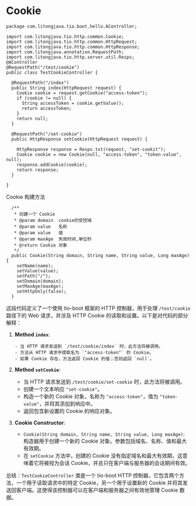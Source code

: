 # Cookie

```
package com.litongjava.tio.boot.hello.AController;

import com.litongjava.tio.http.common.Cookie;
import com.litongjava.tio.http.common.HttpRequest;
import com.litongjava.tio.http.common.HttpResponse;
import com.litongjava.annotation.RequestPath;
import com.litongjava.tio.http.server.util.Resps;
@AController
@RequestPath("/test/cookie")
public class TestCookieController {

  @RequestPath("/index")
  public String index(HttpRequest request) {
    Cookie cookie = request.getCookie("access-token");
    if (cookie != null) {
      String accessToken = cookie.getValue();
      return accessToken;
    }
    return null;
  }

  @RequestPath("/set-cookie")
  public HttpResponse setCookie(HttpRequest request) {

    HttpResponse response = Resps.txt(request, "set-cookit");
    Cookie cookie = new Cookie(null, "access-token", "token-value", null);
    response.addCookie(cookie);
    return response;
  }

}
```

Cookie 构建方法

```
  /**
   * 创建一个 Cookie
   * @param domain  cookie的受控域
   * @param value   名称
   * @param value   值
   * @param maxAge  失效时间,单位秒
   * @return Cookie 对象
   */
  public Cookie(String domain, String name, String value, Long maxAge) {
    setName(name);
    setValue(value);
    setPath("/");
    setDomain(domain);
    setMaxAge(maxAge);
    setHttpOnly(false);
  }
```

这段代码定义了一个使用 tio-boot 框架的 HTTP 控制器，用于处理 `/test/cookie` 路径下的 Web 请求，并涉及 HTTP Cookie 的读取和设置。以下是对代码的部分解释：

1. **Method `index`**:

   ```
   - 当 HTTP 请求发送到 `/test/cookie/index` 时，此方法将被调用。
   - 方法从 HTTP 请求中提取名为 `"access-token"` 的 Cookie。
   - 如果 Cookie 存在，方法返回 Cookie 的值；否则返回 `null`。

   ```

2. **Method `setCookie`**:

   - 当 HTTP 请求发送到 `/test/cookie/set-cookie` 时，此方法将被调用。
   - 创建一个文本响应 `"set-cookie"`。
   - 构造一个新的 Cookie 对象，名称为 `"access-token"`，值为 `"token-value"`，并将其添加到响应中。
   - 返回包含新设置的 Cookie 的响应对象。

3. **Cookie Constructor**:
   - `Cookie(String domain, String name, String value, Long maxAge)`: 构造器用于创建一个新的 Cookie 对象。参数包括域名、名称、值和最大有效期。
   - 在 `setCookie` 方法中，创建的 Cookie 没有指定域名和最大有效期，这意味着它将被视为会话 Cookie，并且只在客户端与服务器的会话期间有效。

总结：`TestCookieController` 类是一个 tio-boot HTTP 控制器，它包含两个方法，一个用于读取请求中的特定 Cookie，另一个用于设置新的 Cookie 并将其发送回客户端。这使得该控制器可以在客户端和服务器之间有效地管理 Cookie 数据。
